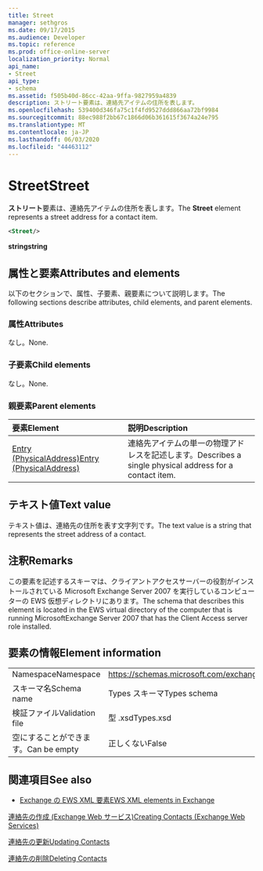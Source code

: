 ```yaml
---
title: Street
manager: sethgros
ms.date: 09/17/2015
ms.audience: Developer
ms.topic: reference
ms.prod: office-online-server
localization_priority: Normal
api_name:
- Street
api_type:
- schema
ms.assetid: f505b40d-86cc-42aa-9ffa-9827959a4839
description: ストリート要素は、連絡先アイテムの住所を表します。
ms.openlocfilehash: 539400d346fa75c1f4fd9527ddd866aa72bf9984
ms.sourcegitcommit: 88ec988f2bb67c1866d06b361615f3674a24e795
ms.translationtype: MT
ms.contentlocale: ja-JP
ms.lasthandoff: 06/03/2020
ms.locfileid: "44463112"
---
```

# <a name="street"></a><span data-ttu-id="8889d-103">Street</span><span class="sxs-lookup"><span data-stu-id="8889d-103">Street</span></span>

<span data-ttu-id="8889d-104">**ストリート**要素は、連絡先アイテムの住所を表します。</span><span class="sxs-lookup"><span data-stu-id="8889d-104">The **Street** element represents a street address for a contact item.</span></span> 
  
```xml
<Street/>
```

 <span data-ttu-id="8889d-105">**string**</span><span class="sxs-lookup"><span data-stu-id="8889d-105">**string**</span></span>
## <a name="attributes-and-elements"></a><span data-ttu-id="8889d-106">属性と要素</span><span class="sxs-lookup"><span data-stu-id="8889d-106">Attributes and elements</span></span>

<span data-ttu-id="8889d-107">以下のセクションで、属性、子要素、親要素について説明します。</span><span class="sxs-lookup"><span data-stu-id="8889d-107">The following sections describe attributes, child elements, and parent elements.</span></span>
  
### <a name="attributes"></a><span data-ttu-id="8889d-108">属性</span><span class="sxs-lookup"><span data-stu-id="8889d-108">Attributes</span></span>

<span data-ttu-id="8889d-109">なし。</span><span class="sxs-lookup"><span data-stu-id="8889d-109">None.</span></span>
  
### <a name="child-elements"></a><span data-ttu-id="8889d-110">子要素</span><span class="sxs-lookup"><span data-stu-id="8889d-110">Child elements</span></span>

<span data-ttu-id="8889d-111">なし。</span><span class="sxs-lookup"><span data-stu-id="8889d-111">None.</span></span>
  
### <a name="parent-elements"></a><span data-ttu-id="8889d-112">親要素</span><span class="sxs-lookup"><span data-stu-id="8889d-112">Parent elements</span></span>

|<span data-ttu-id="8889d-113">**要素**</span><span class="sxs-lookup"><span data-stu-id="8889d-113">**Element**</span></span>|<span data-ttu-id="8889d-114">**説明**</span><span class="sxs-lookup"><span data-stu-id="8889d-114">**Description**</span></span>|
|:-----|:-----|
|[<span data-ttu-id="8889d-115">Entry (PhysicalAddress)</span><span class="sxs-lookup"><span data-stu-id="8889d-115">Entry (PhysicalAddress)</span></span>](entry-physicaladdress.md) <br/> |<span data-ttu-id="8889d-116">連絡先アイテムの単一の物理アドレスを記述します。</span><span class="sxs-lookup"><span data-stu-id="8889d-116">Describes a single physical address for a contact item.</span></span>  <br/> |
   
## <a name="text-value"></a><span data-ttu-id="8889d-117">テキスト値</span><span class="sxs-lookup"><span data-stu-id="8889d-117">Text value</span></span>

<span data-ttu-id="8889d-118">テキスト値は、連絡先の住所を表す文字列です。</span><span class="sxs-lookup"><span data-stu-id="8889d-118">The text value is a string that represents the street address of a contact.</span></span>
  
## <a name="remarks"></a><span data-ttu-id="8889d-119">注釈</span><span class="sxs-lookup"><span data-stu-id="8889d-119">Remarks</span></span>

<span data-ttu-id="8889d-120">この要素を記述するスキーマは、クライアントアクセスサーバーの役割がインストールされている Microsoft Exchange Server 2007 を実行しているコンピューターの EWS 仮想ディレクトリにあります。</span><span class="sxs-lookup"><span data-stu-id="8889d-120">The schema that describes this element is located in the EWS virtual directory of the computer that is running MicrosoftExchange Server 2007 that has the Client Access server role installed.</span></span>
  
## <a name="element-information"></a><span data-ttu-id="8889d-121">要素の情報</span><span class="sxs-lookup"><span data-stu-id="8889d-121">Element information</span></span>

|||
|:-----|:-----|
|<span data-ttu-id="8889d-122">Namespace</span><span class="sxs-lookup"><span data-stu-id="8889d-122">Namespace</span></span>  <br/> |https://schemas.microsoft.com/exchange/services/2006/types  <br/> |
|<span data-ttu-id="8889d-123">スキーマ名</span><span class="sxs-lookup"><span data-stu-id="8889d-123">Schema name</span></span>  <br/> |<span data-ttu-id="8889d-124">Types スキーマ</span><span class="sxs-lookup"><span data-stu-id="8889d-124">Types schema</span></span>  <br/> |
|<span data-ttu-id="8889d-125">検証ファイル</span><span class="sxs-lookup"><span data-stu-id="8889d-125">Validation file</span></span>  <br/> |<span data-ttu-id="8889d-126">型 .xsd</span><span class="sxs-lookup"><span data-stu-id="8889d-126">Types.xsd</span></span>  <br/> |
|<span data-ttu-id="8889d-127">空にすることができます。</span><span class="sxs-lookup"><span data-stu-id="8889d-127">Can be empty</span></span>  <br/> |<span data-ttu-id="8889d-128">正しくない</span><span class="sxs-lookup"><span data-stu-id="8889d-128">False</span></span>  <br/> |
   
## <a name="see-also"></a><span data-ttu-id="8889d-129">関連項目</span><span class="sxs-lookup"><span data-stu-id="8889d-129">See also</span></span>



- [<span data-ttu-id="8889d-130">Exchange の EWS XML 要素</span><span class="sxs-lookup"><span data-stu-id="8889d-130">EWS XML elements in Exchange</span></span>](ews-xml-elements-in-exchange.md)


[<span data-ttu-id="8889d-131">連絡先の作成 (Exchange Web サービス)</span><span class="sxs-lookup"><span data-stu-id="8889d-131">Creating Contacts (Exchange Web Services)</span></span>](https://msdn.microsoft.com/library/4845917e-70d1-481c-bbd7-011ec6571789%28Office.15%29.aspx)
  
[<span data-ttu-id="8889d-132">連絡先の更新</span><span class="sxs-lookup"><span data-stu-id="8889d-132">Updating Contacts</span></span>](https://msdn.microsoft.com/library/9a865953-b94a-4229-b632-2dee433314be%28Office.15%29.aspx)
  
[<span data-ttu-id="8889d-133">連絡先の削除</span><span class="sxs-lookup"><span data-stu-id="8889d-133">Deleting Contacts</span></span>](https://msdn.microsoft.com/library/fcc3dc84-cd3e-455e-a1a7-ae6921c9b588%28Office.15%29.aspx)

